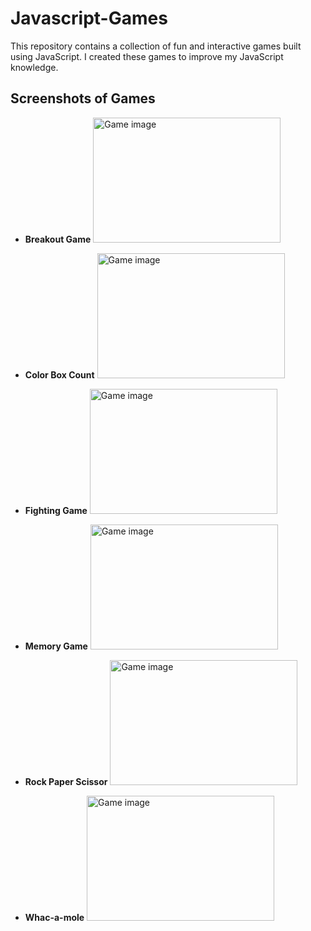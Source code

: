 # Javascript-Games
This repository contains a collection of fun and interactive games built using JavaScript. I created these games to improve my JavaScript knowledge.

## Screenshots of Games

- **Breakout Game**
  <img src="https://github.com/NINAD-17/Javascript-Games/assets/94175390/e0e4bbfc-f946-4d51-bbf7-4bbb6102af35" alt="Game image" width="300" height="200">

- **Color Box Count**
  <img src="https://github.com/NINAD-17/Javascript-Games/assets/94175390/0f9b4678-ff97-4f23-b352-d4f9504169b6" alt="Game image" width="300" height="200">

- **Fighting Game**
  <img src="https://github.com/NINAD-17/Javascript-Games/assets/94175390/dd220809-6f61-4afb-a7ba-ac08a31f80eb" alt="Game image" width="300" height="200">

- **Memory Game**
  <img src="https://github.com/NINAD-17/Javascript-Games/assets/94175390/e0635308-4297-4cd2-9c82-b8f14a705912" alt="Game image" width="300" height="200">

- **Rock Paper Scissor**
  <img src="https://github.com/NINAD-17/Javascript-Games/assets/94175390/b43abfc9-54a9-478e-a99e-c8cec05dab1d" alt="Game image" width="300" height="200">

- **Whac-a-mole**
  <img src="https://github.com/NINAD-17/Javascript-Games/assets/94175390/6cca2cbd-8454-4777-a9c2-270e441e55e9" alt="Game image" width="300" height="200">
